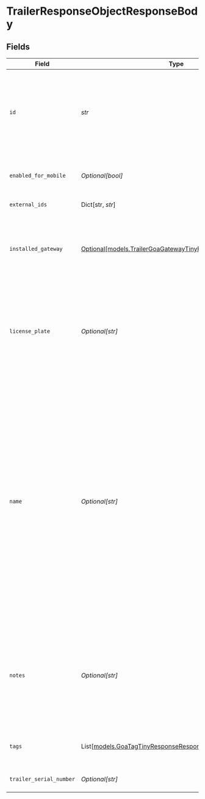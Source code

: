 # TrailerResponseObjectResponseBody


## Fields

| Field                                                                                                                                                                                                                                                                                                                                    | Type                                                                                                                                                                                                                                                                                                                                     | Required                                                                                                                                                                                                                                                                                                                                 | Description                                                                                                                                                                                                                                                                                                                              | Example                                                                                                                                                                                                                                                                                                                                  |
| ---------------------------------------------------------------------------------------------------------------------------------------------------------------------------------------------------------------------------------------------------------------------------------------------------------------------------------------- | ---------------------------------------------------------------------------------------------------------------------------------------------------------------------------------------------------------------------------------------------------------------------------------------------------------------------------------------- | ---------------------------------------------------------------------------------------------------------------------------------------------------------------------------------------------------------------------------------------------------------------------------------------------------------------------------------------- | ---------------------------------------------------------------------------------------------------------------------------------------------------------------------------------------------------------------------------------------------------------------------------------------------------------------------------------------- | ---------------------------------------------------------------------------------------------------------------------------------------------------------------------------------------------------------------------------------------------------------------------------------------------------------------------------------------- |
| `id`                                                                                                                                                                                                                                                                                                                                     | *str*                                                                                                                                                                                                                                                                                                                                    | :heavy_check_mark:                                                                                                                                                                                                                                                                                                                       | The unique Samsara ID of the Trailer. This is automatically generated when the Trailer object is created. It cannot be changed.                                                                                                                                                                                                          | 494123                                                                                                                                                                                                                                                                                                                                   |
| `enabled_for_mobile`                                                                                                                                                                                                                                                                                                                     | *Optional[bool]*                                                                                                                                                                                                                                                                                                                         | :heavy_minus_sign:                                                                                                                                                                                                                                                                                                                       | Indicates if the trailer is visible on the Samsara mobile apps.                                                                                                                                                                                                                                                                          | true                                                                                                                                                                                                                                                                                                                                     |
| `external_ids`                                                                                                                                                                                                                                                                                                                           | Dict[str, *str*]                                                                                                                                                                                                                                                                                                                         | :heavy_minus_sign:                                                                                                                                                                                                                                                                                                                       | A map of external ids                                                                                                                                                                                                                                                                                                                    |                                                                                                                                                                                                                                                                                                                                          |
| `installed_gateway`                                                                                                                                                                                                                                                                                                                      | [Optional[models.TrailerGoaGatewayTinyResponseResponseBody]](../models/trailergoagatewaytinyresponseresponsebody.md)                                                                                                                                                                                                                     | :heavy_minus_sign:                                                                                                                                                                                                                                                                                                                       | A minified gateway object. This field will be omitted if the trailer does not have a gateway installed.                                                                                                                                                                                                                                  |                                                                                                                                                                                                                                                                                                                                          |
| `license_plate`                                                                                                                                                                                                                                                                                                                          | *Optional[str]*                                                                                                                                                                                                                                                                                                                          | :heavy_minus_sign:                                                                                                                                                                                                                                                                                                                       | The license plate of the Trailer. **By default**: empty. Can be set or updated through the Samsara Dashboard or the API at any time.                                                                                                                                                                                                     | 7TYP290                                                                                                                                                                                                                                                                                                                                  |
| `name`                                                                                                                                                                                                                                                                                                                                   | *Optional[str]*                                                                                                                                                                                                                                                                                                                          | :heavy_minus_sign:                                                                                                                                                                                                                                                                                                                       | The human-readable name of the Trailer. This is set by a fleet administrator and will appear in both Samsara’s cloud dashboard as well as the Samsara Driver mobile app. By default, this name is the serial number of the Samsara Asset Gateway. It can be set or updated through the Samsara Dashboard or through the API at any time. | Trailer-123                                                                                                                                                                                                                                                                                                                              |
| `notes`                                                                                                                                                                                                                                                                                                                                  | *Optional[str]*                                                                                                                                                                                                                                                                                                                          | :heavy_minus_sign:                                                                                                                                                                                                                                                                                                                       | These are generic notes about the Trailer. Empty by default. Can be set or updated through the Samsara Dashboard or the API at any time.                                                                                                                                                                                                 | These are my trailer notes                                                                                                                                                                                                                                                                                                               |
| `tags`                                                                                                                                                                                                                                                                                                                                   | List[[models.GoaTagTinyResponseResponseBody](../models/goatagtinyresponseresponsebody.md)]                                                                                                                                                                                                                                               | :heavy_minus_sign:                                                                                                                                                                                                                                                                                                                       | The list of [tags](https://kb.samsara.com/hc/en-us/articles/360026674631-Using-Tags-and-Tag-Nesting) associated with the Trailer.                                                                                                                                                                                                        |                                                                                                                                                                                                                                                                                                                                          |
| `trailer_serial_number`                                                                                                                                                                                                                                                                                                                  | *Optional[str]*                                                                                                                                                                                                                                                                                                                          | :heavy_minus_sign:                                                                                                                                                                                                                                                                                                                       | The serial number of the trailer.                                                                                                                                                                                                                                                                                                        | 8V8WD530FLN016251                                                                                                                                                                                                                                                                                                                        |